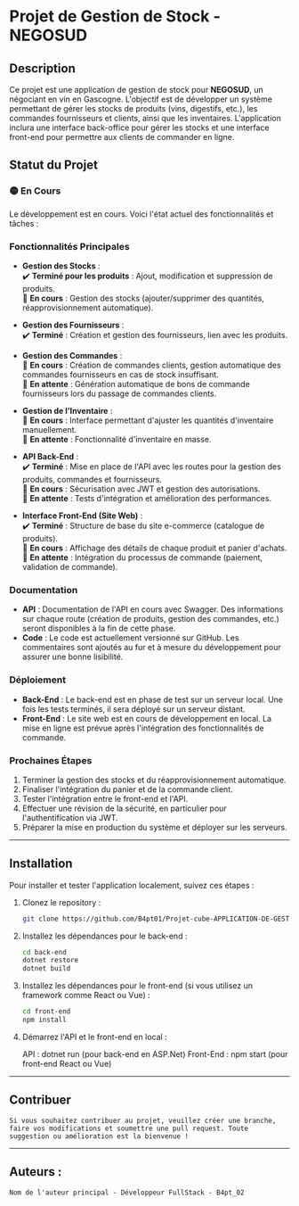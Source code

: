 # Projet de Gestion de Stock - NEGOSUD

## Description

Ce projet est une application de gestion de stock pour **NEGOSUD**, un négociant en vin en Gascogne. L'objectif est de développer un système permettant de gérer les stocks de produits (vins, digestifs, etc.), les commandes fournisseurs et clients, ainsi que les inventaires. L'application inclura une interface back-office pour gérer les stocks et une interface front-end pour permettre aux clients de commander en ligne.

## Statut du Projet

### 🟡 **En Cours**

Le développement est en cours. Voici l'état actuel des fonctionnalités et tâches :

### Fonctionnalités Principales

- **Gestion des Stocks** :  
  ✔️ **Terminé pour les produits** : Ajout, modification et suppression de produits.  
  🔄 **En cours** : Gestion des stocks (ajouter/supprimer des quantités, réapprovisionnement automatique).
- **Gestion des Fournisseurs** :  
  ✔️ **Terminé** : Création et gestion des fournisseurs, lien avec les produits.

- **Gestion des Commandes** :  
  🔄 **En cours** : Création de commandes clients, gestion automatique des commandes fournisseurs en cas de stock insuffisant.  
  🚧 **En attente** : Génération automatique de bons de commande fournisseurs lors du passage de commandes clients.
- **Gestion de l'Inventaire** :  
  🔄 **En cours** : Interface permettant d'ajuster les quantités d'inventaire manuellement.  
  🚧 **En attente** : Fonctionnalité d'inventaire en masse.

- **API Back-End** :  
  ✔️ **Terminé** : Mise en place de l'API avec les routes pour la gestion des produits, commandes et fournisseurs.  
  🔄 **En cours** : Sécurisation avec JWT et gestion des autorisations.  
  🚧 **En attente** : Tests d'intégration et amélioration des performances.

- **Interface Front-End (Site Web)** :  
  ✔️ **Terminé** : Structure de base du site e-commerce (catalogue de produits).  
  🔄 **En cours** : Affichage des détails de chaque produit et panier d'achats.  
  🚧 **En attente** : Intégration du processus de commande (paiement, validation de commande).

### Documentation

- **API** : Documentation de l'API en cours avec Swagger. Des informations sur chaque route (création de produits, gestion des commandes, etc.) seront disponibles à la fin de cette phase.
- **Code** : Le code est actuellement versionné sur GitHub. Les commentaires sont ajoutés au fur et à mesure du développement pour assurer une bonne lisibilité.

### Déploiement

- **Back-End** : Le back-end est en phase de test sur un serveur local. Une fois les tests terminés, il sera déployé sur un serveur distant.
- **Front-End** : Le site web est en cours de développement en local. La mise en ligne est prévue après l'intégration des fonctionnalités de commande.

### Prochaines Étapes

1. Terminer la gestion des stocks et du réapprovisionnement automatique.
2. Finaliser l'intégration du panier et de la commande client.
3. Tester l'intégration entre le front-end et l'API.
4. Effectuer une révision de la sécurité, en particulier pour l'authentification via JWT.
5. Préparer la mise en production du système et déployer sur les serveurs.

---

## Installation

Pour installer et tester l'application localement, suivez ces étapes :

1.  Clonez le repository :
    ```bash
    git clone https://github.com/B4pt01/Projet-cube-APPLICATION-DE-GESTION-DE-STOCK.git
    ```
2.  Installez les dépendances pour le back-end :

    ```bash
    cd back-end
    dotnet restore
    dotnet build
    ```

3.  Installez les dépendances pour le front-end (si vous utilisez un framework comme React ou Vue) :

    ```bash
    cd front-end
    npm install

    ```

4.  Démarrez l'API et le front-end en local :

    API : dotnet run (pour back-end en ASP.Net)
    Front-End : npm start (pour front-end React ou Vue)

---

## Contribuer

    Si vous souhaitez contribuer au projet, veuillez créer une branche, faire vos modifications et soumettre une pull request. Toute suggestion ou amélioration est la bienvenue !

---

## Auteurs :

    Nom de l'auteur principal - Développeur FullStack - B4pt_02
